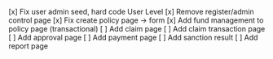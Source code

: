 [x] Fix user admin seed, hard code User Level
[x] Remove register/admin control page
[x] Fix create policy page -> form
[x] Add fund management to policy page (transactional)
[ ] Add claim page
[ ] Add claim transaction page
[ ] Add approval page
[ ] Add payment page
[ ] Add sanction result
[ ] Add report page